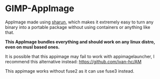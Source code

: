 # GIMP-AppImage

AppImage made using [sharun](https://github.com/VHSgunzo/sharun), which makes it extremely easy to turn any binary into a portable package without using containers or anything like that.

**This AppImage bundles everything and should work on any linux distro, even on musl based ones.**

It is possible that this appimage may fail to work with appimagelauncher, I recommend this alternative instead: https://github.com/ivan-hc/AM

This appimage works without fuse2 as it can use fuse3 instead.

